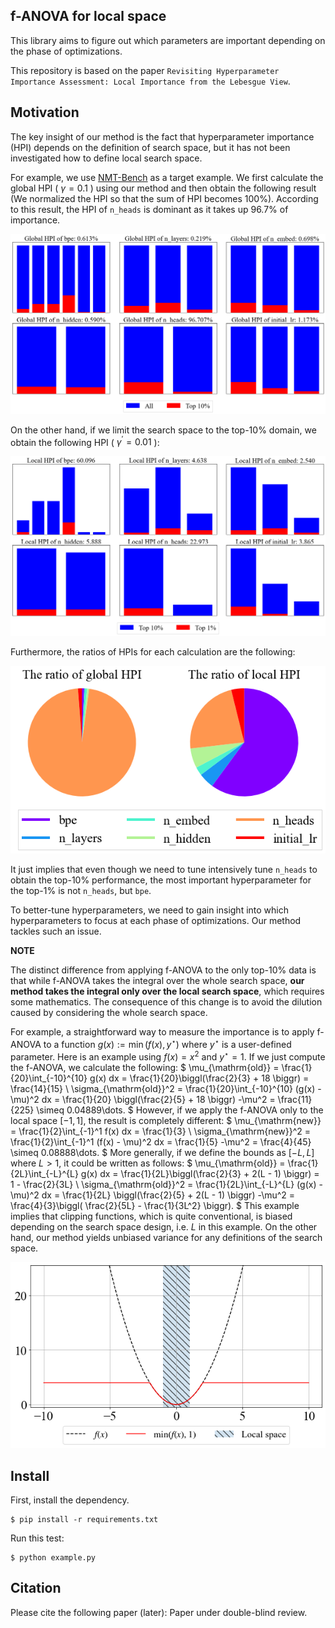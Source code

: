 ## f-ANOVA for local space

This library aims to figure out which parameters are important depending on the phase of optimizations.

This repository is based on the paper `Revisiting Hyperparameter Importance Assessment: Local Importance from the Lebesgue View`.


## Motivation

The key insight of our method is the fact that hyperparameter importance (HPI) depends on the definition of search space, but it has not been investigated how to define local search space.

For example, we use [NMT-Bench](https://github.com/Este1le/hpo_nmt) as a target example.
We first calculate the global HPI ( $\gamma = 0.1$ ) using our method and then obtain the following result (We normalized the HPI so that the sum of HPI becomes 100%).
According to this result, the HPI of `n_heads` is dominant as it takes up 96.7% of importance.

<img src="figs/nmt-global-hpi.png" alt="">

On the other hand, if we limit the search space to the top-10% domain,
we obtain the following HPI ( $\gamma^\prime = 0.01$ ):

<img src="figs/nmt-local-hpi.png" alt="">

Furthermore, the ratios of HPIs for each calculation are the following:

<img src="figs/nmt-hpi-ratio.png" alt="">

It just implies that even though we need to tune intensively tune `n_heads` to obtain the top-10% performance, the most important hyperparameter for the top-1% is not `n_heads`, but `bpe`.

To better-tune hyperparameters, we need to gain insight into which hyperparameters to focus at each phase of optimizations.
Our method tackles such an issue.

**NOTE**

The distinct difference from applying f-ANOVA to the only top-10% data
is that while f-ANOVA takes the integral over the whole search space,
**our method takes the integral only over the local search space**, which requires some mathematics.
The consequence of this change is to avoid the dilution caused by considering the whole search space.

For example, a straightforward way to measure the importance is to apply f-ANOVA to a function $g(x) := \min(f(x), y^\star)$ where $y^\star$ is a user-defined parameter.
Here is an example using $f(x) = x^2$ and $y^\star = 1$.
If we just compute the f-ANOVA, we calculate the following:
$
\mu_{\mathrm{old}} = \frac{1}{20}\int_{-10}^{10} g(x) dx = \frac{1}{20}\biggl(\frac{2}{3} + 18 \biggr) = \frac{14}{15}  \\
\sigma_{\mathrm{old}}^2 = \frac{1}{20}\int_{-10}^{10} (g(x) - \mu)^2 dx = \frac{1}{20} \biggl(\frac{2}{5} + 18 \biggr) -\mu^2 = \frac{11}{225} \simeq 0.04889\dots.
$
However, if we apply the f-ANOVA only to the local space $[-1, 1]$, the result is completely different:
$
\mu_{\mathrm{new}} = \frac{1}{2}\int_{-1}^1 f(x) dx = \frac{1}{3} \\
\sigma_{\mathrm{new}}^2 = \frac{1}{2}\int_{-1}^1 (f(x) - \mu)^2 dx = \frac{1}{5} -\mu^2 = \frac{4}{45} \simeq 0.08888\dots.
$
More generally, if we define the bounds as $[-L, L]$ where $L > 1$,
it could be written as follows:
$
\mu_{\mathrm{old}} = \frac{1}{2L}\int_{-L}^{L} g(x) dx = \frac{1}{2L}\biggl(\frac{2}{3} + 2(L - 1) \biggr) = 1 - \frac{2}{3L}  \\
\sigma_{\mathrm{old}}^2 = \frac{1}{2L}\int_{-L}^{L} (g(x) - \mu)^2 dx = \frac{1}{2L} \biggl(\frac{2}{5} + 2(L - 1) \biggr) -\mu^2 = \frac{4}{3}\biggl( \frac{2}{5L} - \frac{1}{3L^2} \biggr).
$
This example implies that clipping functions, which is quite conventional, is biased depending on the search space design, i.e. $L$ in this example.
On the other hand, our method yields unbiased variance for any definitions of the search space.


<img src="figs/toy-example-difference.png" alt="">

## Install

First, install the dependency.

```shell
$ pip install -r requirements.txt
```

Run this test:

```shell
$ python example.py
```

## Citation

Please cite the following paper (later):
Paper under double-blind review.
